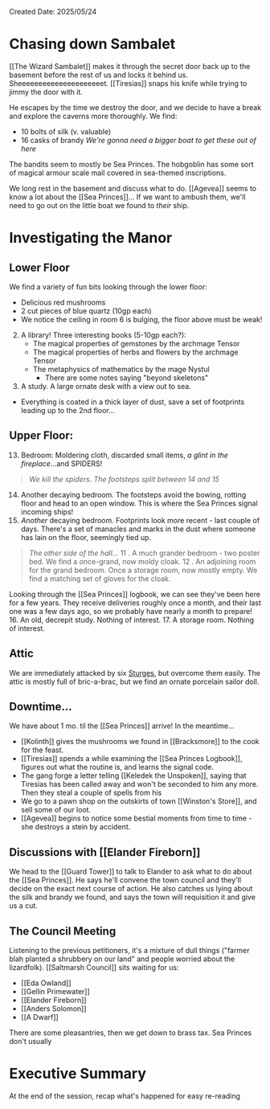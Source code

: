 Created Date: 2025/05/24
# Chasing down Sambalet
[[The Wizard Sambalet]] makes it through the secret door back up to the basement before the rest of us and locks it behind us. Sheeeeeeeeeeeeeeeeeeeeet. [[Tiresias]] snaps his knife while trying to jimmy the door with it.

He escapes by the time we destroy the door, and we decide to have a break and explore the caverns more thoroughly. We find:
- 10 bolts of silk (v. valuable)
- 16 casks of brandy
*We're gonna need a bigger boat to get these out of here*

The bandits seem to mostly be Sea Princes. The hobgoblin has some sort of magical armour scale mail covered in sea-themed inscriptions.

We long rest in the basement and discuss what to do. [[Agevea]] seems to know a lot about the [[Sea Princes]]... If we want to ambush them, we'll need to go out on the little boat we found to *their* ship.
# Investigating the Manor
## Lower Floor
We find a variety of fun bits looking through the lower floor:
- Delicious red mushrooms
- 2 cut pieces of blue quartz (10gp each)
- We notice the ceiling in room 6 is bulging, the floor above must be weak!
2. A library! Three interesting books (5-10gp each?):
	- The magical properties of gemstones by the archmage Tensor
	- The magical properties of herbs and flowers by the archmage Tensor
	- The metaphysics of mathematics by the mage Nystul
		- There are some notes saying "beyond skeletons"
3. A study. A large ornate desk with a view out to sea.
- Everything is coated in a thick layer of dust, save a set of footprints leading up to the 2nd floor...
## Upper Floor:
13. Bedroom: Moldering cloth, discarded small items, *a glint in the fireplace*...and SPIDERS!
> *We kill the spiders*. *The footsteps split between 14 and 15*
14. Another decaying bedroom. The footsteps avoid the bowing, rotting floor and head to an open window. This is where the Sea Princes signal incoming ships!
15. *Another* decaying bedroom. Footprints look more recent - last couple of days. There's a set of manacles and marks in the dust where someone has lain on the floor, seemingly tied up.
> *The other side of the hall...*
   11 . A much grander bedroom - two poster bed. We find a once-grand, now moldy cloak.
   12 . An adjoining room for the grand bedroom. Once a storage room, now mostly empty. We find a matching set of gloves for the cloak.

Looking through the [[Sea Princes]] logbook, we can see they've been here for a few years. They receive deliveries roughly once a month, and their last one was a few days ago, so we probably have nearly a month to prepare!
16. An old, decrepit study. Nothing of interest.
17. A storage room. Nothing of interest.
## Attic
We are immediately attacked by six [Sturges](), but overcome them easily. The attic is mostly full of bric-a-brac, but we find an ornate porcelain sailor doll.
## Downtime...
We have about 1 mo. til the [[Sea Princes]] arrive! In the meantime...
- [[Kolinth]] gives the mushrooms we found in [[Bracksmore]] to the cook for the feast.
- [[Tiresias]] spends a while examining the [[Sea Princes Logbook]], figures out what the routine is, and learns the signal code.
- The gang forge a letter telling [[Keledek the Unspoken]], saying that Tiresias has been called away and won't be seconded to him any more. Then they steal a couple of spells from his
- We go to a pawn shop on the outskirts of town [[Winston's Store]], and sell some of our loot.
- [[Agevea]] begins to notice some bestial moments from time to time - she destroys a stein by accident.
## Discussions with [[Elander Fireborn]]
We head to the [[Guard Tower]] to talk to Elander to ask what to do about the [[Sea Princes]]. He says he'll convene the town council and they'll decide on the exact next course of action.
He also catches us lying about the silk and brandy we found, and says the town will requisition it and give us a cut.
## The Council Meeting
Listening to the previous petitioners, it's a mixture of dull things ("farmer blah planted a shrubbery on our land" and people worried about the lizardfolk).
[[Saltmarsh Council]] sits waiting for us:
- [[Eda Owland]]
- [[Gellin Primewater]]
- [[Elander Fireborn]]
- [[Anders Solomon]]
- [[A Dwarf]]

There are some pleasantries, then we get down to brass tax. Sea Princes don't usually 
# Executive Summary
At the end of the session, recap what's happened for easy re-reading